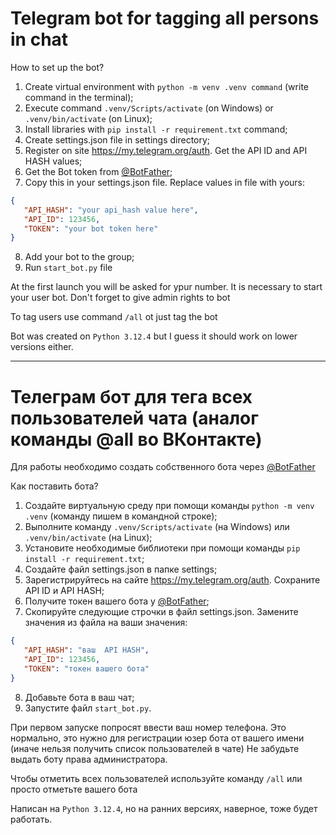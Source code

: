 # Telegram bot for tagging all persons in chat

How to set up the bot?
1) Create virtual environment with `python -m venv .venv command` (write command in the terminal);
2) Execute command `.venv/Scripts/activate` (on Windows) or `.venv/bin/activate` (on Linux);
3) Install libraries with `pip install -r requirement.txt` command;
4) Create settings.json file in settings directory;
5) Register on site https://my.telegram.org/auth. Get the API ID and API HASH values;
6) Get the Bot token from [@BotFather](t.me/botfather);
7) Copy this in your settings.json file. Replace values in file with yours:
```json
{
   "API_HASH": "your api_hash value here",
   "API_ID": 123456,
   "TOKEN": "your bot token here"
}
```
8) Add your bot to the group;
9) Run `start_bot.py` file


At the first launch you will be asked for ypur number. It is necessary to start your user bot.
Don't forget to give admin rights to bot

To tag users use command `/all` ot just tag the bot

Bot was created on `Python 3.12.4` but I guess it should work on lower versions either.

-----------------------------------------------
# Телеграм бот для тега всех пользователей чата (аналог команды @all во ВКонтакте)

Для работы необходимо создать собственного бота через [@BotFather](t.me/BotFather)

Как поставить бота?
1) Создайте виртуальную среду при помощи команды `python -m venv .venv` (команду пишем в командной строке);
2) Выполните команду `.venv/Scripts/activate` (на Windows) или `.venv/bin/activate` (на Linux);
3) Установите необходимые библиотеки при помощи команды `pip install -r requirement.txt`;
4) Создайте файл settings.json в папке settings;
5) Зарегистрируйтесь на сайте https://my.telegram.org/auth. Сохраните API ID и API HASH;
6) Получите токен вашего бота у [@BotFather](t.me/BotFather);
7) Скопируйте следующие строчки в файл settings.json. Замените значения из файла на ваши значения:
```json
{
   "API_HASH": "ваш  API HASH",
   "API_ID": 123456,
   "TOKEN": "токен вашего бота"
}
```
8) Добавьте бота в ваш чат;
9) Запустите файл `start_bot.py`.

При первом запуске попросят ввести ваш номер телефона. Это нормально, это нужно для регистрации юзер бота от вашего имени (иначе нельзя получить список пользователей в чате)
Не забудьте выдать боту права администратора.

Чтобы отметить всех пользователей используйте команду `/all` или просто отметьте вашего бота

Написан на `Python 3.12.4`, но на ранних версиях, наверное, тоже будет работать.
